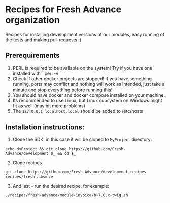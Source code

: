 # Recipes for Fresh Advance organization

Recipes for installing development versions of our modules, easy running of the tests and making pull requests :)

## Prerequirements

1. PERL is required to be available on the system! Try if you have one installed with ``perl -v```
2. Check if other docker projects are stopped! If you have something running, ports may conflict and
   nothing will work as intended, just take a minute and stop everything before running this!
3. You should have docker and docker compose installed on your machine.
4. Its recommended to use Linux, but Linux subsystem on Windows might fit as well (may hit more problems)
5. The ``127.0.0.1 localhost.local`` should be added to /etc/hosts

## Installation instructions:

1. Clone the SDK, in this case it will be cloned to ``MyProject`` directory:
```
echo MyProject && git clone https://github.com/Fresh-Advance/development $_ && cd $_
```

2. Clone recipes
```
git clone https://github.com/Fresh-Advance/development-recipes recipes/fresh-advance
```

3. And last - run the desired recipe, for example:
```
./recipes/fresh-advance/module-invoice/b-7.0.x-twig.sh
```